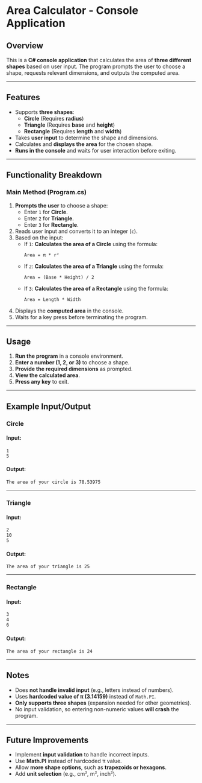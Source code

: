 # **Area Calculator - Console Application**

## **Overview**
This is a **C# console application** that calculates the area of **three different shapes** based on user input. The program prompts the user to choose a shape, requests relevant dimensions, and outputs the computed area.

---

## **Features**
- Supports **three shapes**:
  - **Circle** (Requires **radius**)
  - **Triangle** (Requires **base** and **height**)
  - **Rectangle** (Requires **length** and **width**)
- Takes **user input** to determine the shape and dimensions.
- Calculates and **displays the area** for the chosen shape.
- **Runs in the console** and waits for user interaction before exiting.

---

## **Functionality Breakdown**

### **Main Method (Program.cs)**
1. **Prompts the user** to choose a shape:
   - Enter `1` for **Circle**.
   - Enter `2` for **Triangle**.
   - Enter `3` for **Rectangle**.
2. Reads user input and converts it to an integer (`c`).
3. Based on the input:
   - If `1`: **Calculates the area of a Circle** using the formula:
     ```
     Area = π * r²
     ```
   - If `2`: **Calculates the area of a Triangle** using the formula:
     ```
     Area = (Base * Height) / 2
     ```
   - If `3`: **Calculates the area of a Rectangle** using the formula:
     ```
     Area = Length * Width
     ```
4. Displays the **computed area** in the console.
5. Waits for a key press before terminating the program.

---

## **Usage**
1. **Run the program** in a console environment.
2. **Enter a number (1, 2, or 3)** to choose a shape.
3. **Provide the required dimensions** as prompted.
4. **View the calculated area**.
5. **Press any key** to exit.

---

## **Example Input/Output**

### **Circle**
#### **Input:**
```
1
5
```
#### **Output:**
```
The area of your circle is 78.53975
```

---

### **Triangle**
#### **Input:**
```
2
10
5
```
#### **Output:**
```
The area of your triangle is 25
```

---

### **Rectangle**
#### **Input:**
```
3
4
6
```
#### **Output:**
```
The area of your rectangle is 24
```

---

## **Notes**
- Does **not handle invalid input** (e.g., letters instead of numbers).
- Uses **hardcoded value of π (3.14159)** instead of `Math.PI`.
- **Only supports three shapes** (expansion needed for other geometries).
- No input validation, so entering non-numeric values **will crash** the program.

---

## **Future Improvements**
- Implement **input validation** to handle incorrect inputs.
- Use **Math.PI** instead of hardcoded π value.
- Allow **more shape options**, such as **trapezoids or hexagons**.
- Add **unit selection** (e.g., cm², m², inch²).

